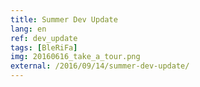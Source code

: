 ```yaml
---
title: Summer Dev Update
lang: en
ref: dev_update
tags: [BleRiFa]
img: 20160616_take_a_tour.png
external: /2016/09/14/summer-dev-update/
---
```

